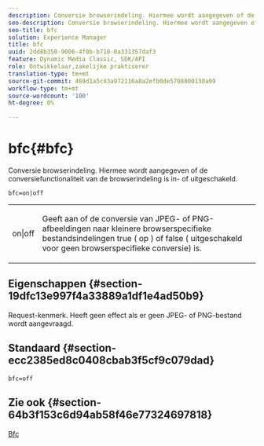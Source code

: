 ```yaml
---
description: Conversie browserindeling. Hiermee wordt aangegeven of de conversiefunctionaliteit van de browserindeling is in- of uitgeschakeld.
seo-description: Conversie browserindeling. Hiermee wordt aangegeven of de conversiefunctionaliteit van de browserindeling is in- of uitgeschakeld.
seo-title: bfc
solution: Experience Manager
title: bfc
uuid: 2dd8b350-9006-4f0b-b710-0a331357daf3
feature: Dynamic Media Classic, SDK/API
role: Ontwikkelaar,zakelijke praktiserer
translation-type: tm+mt
source-git-commit: 469d1a5c43a972116a8a2efb0de5708800130a99
workflow-type: tm+mt
source-wordcount: '100'
ht-degree: 0%

---
```



# bfc{#bfc}

Conversie browserindeling. Hiermee wordt aangegeven of de conversiefunctionaliteit van de browserindeling is in- of uitgeschakeld.

`bfc=on|off`

<table id="simpletable_2D23B1B282CD4216AB5BE7E7430D1B3F"> 
 <tr class="strow"> 
  <td class="stentry"> <p> <span class="codeph"> on|off  </span> </p> </td> 
  <td class="stentry"> <p>Geeft aan of de conversie van JPEG- of PNG-afbeeldingen naar kleinere browserspecifieke bestandsindelingen true ( <span class="codeph"> op </span>) of false ( <span class="codeph"> uitgeschakeld </span> voor geen browserspecifieke conversie) is. </p> </td> 
 </tr> 
</table>

## Eigenschappen {#section-19dfc13e997f4a33889a1df1e4ad50b9}

Request-kenmerk. Heeft geen effect als er geen JPEG- of PNG-bestand wordt aangevraagd.

## Standaard {#section-ecc2385ed8c0408cbab3f5cf9c079dad}

`bfc=off`

## Zie ook {#section-64b3f153c6d94ab58f46e77324697818}

[Bfc](../../../../../is-api/image-catalog/image-serving-api-ref/c-image-catalog-reference/c-attributes-reference/r-bfc.md#reference-5217a41d9d7447d6b0624077eb38d3de)
